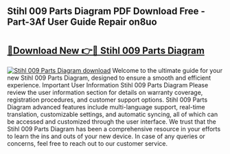 ## Stihl 009 Parts Diagram PDF Download Free - Part-3Af User Guide Repair on8uo

# <h2><a href="http://dfi10c.blite.top/?on=Stihl+009+Parts+Diagram">🔗Download New 👉🔴 Stihl 009 Parts Diagram</a></h2>

[![Stihl 009 Parts Diagram download](https://i.imgur.com/lujVjoI.png)](http://dfi10c.blite.top/?on=Stihl+009+Parts+Diagram)
Welcome to the ultimate guide for your new Stihl 009 Parts Diagram, designed to ensure a smooth and efficient experience. Important User Information Stihl 009 Parts Diagram Please review the user information section for details on warranty coverage, registration procedures, and customer support options. Stihl 009 Parts Diagram advanced features include multi-language support, real-time translation, customizable settings, and automatic syncing, all of which can be accessed and customized through the user interface. We trust that the Stihl 009 Parts Diagram has been a comprehensive resource in your efforts to learn the ins and outs of your new device. In case of any queries or concerns, feel free to reach out to our customer service.
